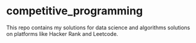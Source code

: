 # competitive_programming
This repo contains my solutions for data science and algorithms solutions on platforms like Hacker Rank and Leetcode.
